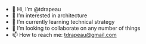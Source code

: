- 👋 Hi, I’m @tdrapeau
- 👀 I’m interested in architecture
- 🌱 I’m currently learning technical strategy
- 💞️ I’m looking to collaborate on any number of things
- 📫 How to reach me: tdrapeau@gmail.com

<!---
tdrapeau/tdrapeau is a ✨ special ✨ repository because its `README.md` (this file) appears on your GitHub profile.
You can click the Preview link to take a look at your changes.
--->
